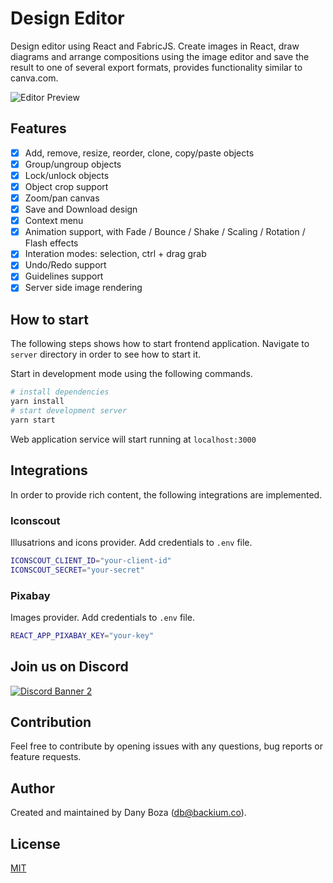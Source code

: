 # Design Editor

Design editor using React and FabricJS. Create images in React, draw diagrams and arrange compositions using the image editor and save the result to one of several export formats, provides functionality similar to canva.com.

![Editor Preview](https://i.ibb.co/thV42bJ/1638452511504.png)

## Features

- [x] Add, remove, resize, reorder, clone, copy/paste objects
- [x] Group/ungroup objects
- [x] Lock/unlock objects
- [x] Object crop support
- [x] Zoom/pan canvas
- [x] Save and Download design
- [x] Context menu
- [x] Animation support, with Fade / Bounce / Shake / Scaling / Rotation / Flash effects
- [x] Interation modes: selection, ctrl + drag grab
- [x] Undo/Redo support
- [x] Guidelines support
- [x] Server side image rendering

## How to start

The following steps shows how to start frontend application. Navigate to `server` directory in order to see how to start it.

Start in development mode using the following commands.

```sh
# install dependencies
yarn install
# start development server
yarn start
```

Web application service will start running at `localhost:3000`

## Integrations

In order to provide rich content, the following integrations are implemented.

### Iconscout

Illusatrions and icons provider. Add credentials to `.env` file.

```sh
ICONSCOUT_CLIENT_ID="your-client-id"
ICONSCOUT_SECRET="your-secret"
```

### Pixabay

Images provider. Add credentials to `.env` file.

```sh
REACT_APP_PIXABAY_KEY="your-key"
```


## Join us on Discord

<p>
    <a href="https://discord.gg/HqyXEhkXNZ">
        <img src="https://discordapp.com/api/guilds/898955692491309126/widget.png?style=banner2" alt="Discord Banner 2"/>
    </a>
</p>

## Contribution

Feel free to contribute by opening issues with any questions, bug reports or feature requests.

## Author

Created and maintained by Dany Boza ([db@backium.co](https://twitter.com/xorbmoon)).

## License

[MIT](LICENSE)
